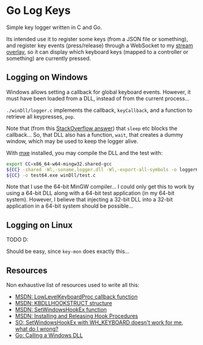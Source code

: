 # Go Log Keys

Simple key logger written in C and Go.

Its intended use it to register some keys (from a JSON file or something), and
register key events (press/release) through a WebSocket to my
[stream overlay](https://github.com/SirGFM/Roa-Stream-Skin), so it can display
which keyboard keys (mapped to a controller or something) are currently pressed.


## Logging on Windows

Windows allows setting a callback for global keyboard events. However, it must
have been loaded from a DLL, instead of from the current process...

`./winDll/logger.c` implements the callback, `keyCallback`, and a function
to retrieve all keypresses, `pop`.

Note that (from this
[StackOverflow answer](https://stackoverflow.com/questions/11176408/setwindowshookex-with-wh-keyboard-doesnt-work-for-me-what-do-i-wrong))
that `sleep` etc blocks the callback... So, that DLL also has a function,
`wait`, that creates a dummy window, which may be used to keep the logger alive.

With [mxe](http://mxe.cc/) installed, you may compile the DLL and the test with:

```sh
export CC=x86_64-w64-mingw32.shared-gcc
${CC} -shared -Wl,-soname,logger.dll -Wl,-export-all-symbols -o logger64.dll winDll/logger.c
${CC} -o test64.exe winDll/test.c
```

Note that I use the 64-bit MinGW compiler... I could only get this to work by
using a 64-bit DLL along with a 64-bit test application (in my 64-bit system).
However, I believe that injecting a 32-bit DLL into a 32-bit application in a
64-bit system should be possible...


## Logging on Linux

TODO D:

Should be easy, since `key-mon` does exactly this...


## Resources

Non exhaustive list of resources used to write all this:

* [MSDN: LowLevelKeyboardProc callback function](https://msdn.microsoft.com/en-US/library/windows/desktop/ms644985(v=vs.85).aspx)
* [MSDN: KBDLLHOOKSTRUCT structure](https://msdn.microsoft.com/en-US/library/windows/desktop/ms644967(v=vs.85).aspx)
* [MSDN: SetWindowsHookEx function](https://msdn.microsoft.com/en-US/library/windows/desktop/ms644990(v=vs.85).aspx)
* [MSDN: Installing and Releasing Hook Procedures](https://msdn.microsoft.com/en-US/library/windows/desktop/ms644960(v=vs.85).aspx#installing_releasing)
* [SO: SetWindowsHookEx with WH_KEYBOARD doesn't work for me, what do I wrong?](https://stackoverflow.com/questions/11176408/setwindowshookex-with-wh-keyboard-doesnt-work-for-me-what-do-i-wrong)
* [Go: Calling a Windows DLL](https://github.com/golang/go/wiki/WindowsDLLs)


